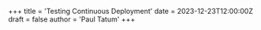 +++
title = 'Testing Continuous Deployment'
date = 2023-12-23T12:00:00Z
draft = false
author = 'Paul Tatum'
+++
